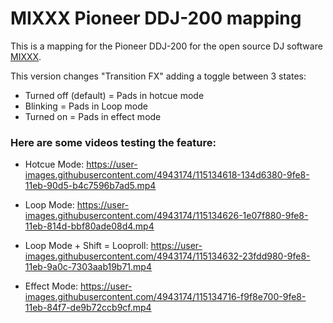 # MIXXX Pioneer DDJ-200 mapping

This is a mapping for the Pioneer DDJ-200 for the open source DJ software [MIXXX](https://www.mixxx.org/).

This version changes "Transition FX" adding a toggle between 3 states:


- Turned off (default) = Pads in hotcue mode
- Blinking = Pads in Loop mode
- Turned on = Pads in effect mode

### Here are some videos testing the feature:

- Hotcue Mode:
https://user-images.githubusercontent.com/4943174/115134618-134d6380-9fe8-11eb-90d5-b4c7596b7ad5.mp4

- Loop Mode:
https://user-images.githubusercontent.com/4943174/115134626-1e07f880-9fe8-11eb-814d-bbf80ade08d4.mp4

- Loop Mode + Shift = Looproll:
https://user-images.githubusercontent.com/4943174/115134632-23fdd980-9fe8-11eb-9a0c-7303aab19b71.mp4

- Effect Mode:
https://user-images.githubusercontent.com/4943174/115134716-f9f8e700-9fe8-11eb-84f7-de9b72ccb9cf.mp4

